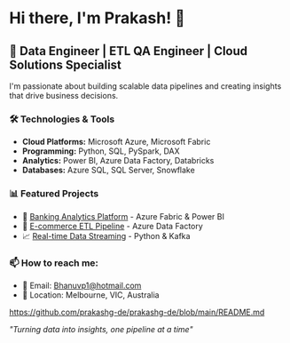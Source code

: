 # Hi there, I'm Prakash! 👋

## 🚀 Data Engineer | ETL QA Engineer | Cloud Solutions Specialist

I'm passionate about building scalable data pipelines and creating insights that drive business decisions.

### 🛠️ Technologies & Tools
- **Cloud Platforms:** Microsoft Azure, Microsoft Fabric
- **Programming:** Python, SQL, PySpark, DAX
- **Analytics:** Power BI, Azure Data Factory, Databricks
- **Databases:** Azure SQL, SQL Server, Snowflake

### 📊 Featured Projects
- 🏦 [Banking Analytics Platform](https://github.com/[username]/banking-analytics) - Azure Fabric & Power BI
- 🛒 [E-commerce ETL Pipeline](https://github.com/[username]/ecommerce-etl) - Azure Data Factory
- 📈 [Real-time Data Streaming](https://github.com/[username]/streaming-pipeline) - Python & Kafka

### 📫 How to reach me:
- 📧 Email: Bhanuvp1@hotmail.com
- 📍 Location: Melbourne, VIC, Australia

https://github.com/prakashg-de/prakashg-de/blob/main/README.md


*"Turning data into insights, one pipeline at a time"*
